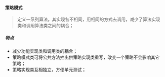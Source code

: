 #### 策略模式

> 定义一系列算法，其实现各不相同，用相同的方式去调用，减少了算法实现类和调用算法类之间的耦合；


##### 特点

- 减少功能实现类和调用类的耦合；
- 策略模式类可将公共方法抽出供策略实现类重写，改变一个策略不会影响其它策略；
- 策略实现类互相独立，方便单元测试；